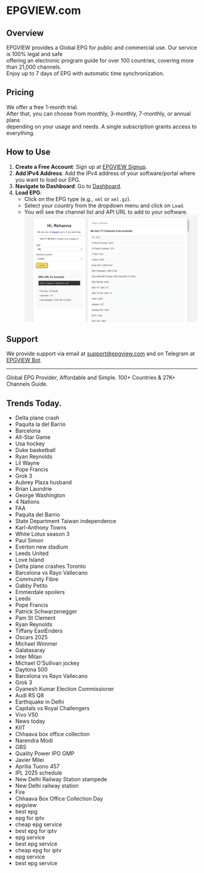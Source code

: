 # EPGVIEW.com



## Overview
EPGVIEW provides a Global EPG for public and commercial use. Our service is 100% legal and safe\
offering an electronic program guide for over 100 countries, covering more than 21,000 channels.\
Enjoy up to 7 days of EPG with automatic time synchronization.

## Pricing
We offer a free 1-month trial. \
After that, you can choose from monthly, 3-monthly, 7-monthly, or annual plans \
depending on your usage and needs. A single subscription grants access to everything.

## How to Use
1. **Create a Free Account**: Sign up at [EPGVIEW Signup](https://epgview.com/signup.php).
2. **Add IPv4 Address**: Add the IPv4 address of your software/portal where you want to load our EPG.
3. **Navigate to Dashboard**: Go to [Dashboard](https://epgview.com/dashboard.php).
4. **Load EPG**:
   - Click on the EPG type (e.g., `xml` or `xml.gz`).
   - Select your country from the dropdown menu and click on `Load`.
   - You will see the channel list and API URL to add to your software.
![EPGVIEW](img/dashboard.png)
## Support
We provide support via email at [support@epgview.com](mailto:support@epgview.com) and on Telegram at [EPGVIEW Bot](https://t.me/epgview_bot).

---

Global EPG Provider, Affordable and Simple. 100+ Countries & 27K+ Channels Guide.

## Trends Today.

- Delta plane crash
- Paquita la del Barrio
- Barcelona
- All-Star Game
- Usa hockey
- Duke basketball
- Ryan Reynolds
- Lil Wayne
- Pope Francis
- Grok 3
- Aubrey Plaza husband
- Brian Laundrie
- George Washington
- 4 Nations
- FAA
- Paquita del Barrio
- State Department Taiwan independence
- Karl-Anthony Towns
- White Lotus season 3
- Paul Simon
- Everton new stadium
- Leeds United
- Love Island
- Delta plane crashes Toronto
- Barcelona vs Rayo Vallecano
- Community Fibre
- Gabby Petito
- Emmerdale spoilers
- Leeds
- Pope Francis
- Patrick Schwarzenegger
- Pam St Clement
- Ryan Reynolds
- Tiffany EastEnders
- Oscars 2025
- Michael Wimmer
- Galatasaray
- Inter Milan
- Michael O'Sullivan jockey
- Daytona 500
- Barcelona vs Rayo Vallecano
- Grok 3
- Gyanesh Kumar Election Commissioner
- Audi RS Q8
- Earthquake in Delhi
- Capitals vs Royal Challengers
- Vivo V50
- News today
- KIIT
- Chhaava box office collection
- Narendra Modi
- GBS
- Quality Power IPO GMP
- Javier Milei
- Aprilia Tuono 457
- IPL 2025 schedule
- New Delhi Railway Station stampede
- New Delhi railway station
- Fire
- Chhaava Box Office Collection Day
- epgview
- best epg
- epg for iptv
- cheap epg service
- best epg for iptv
- epg service
- best epg service
- cheap epg for iptv
- epg service
- best epg service
